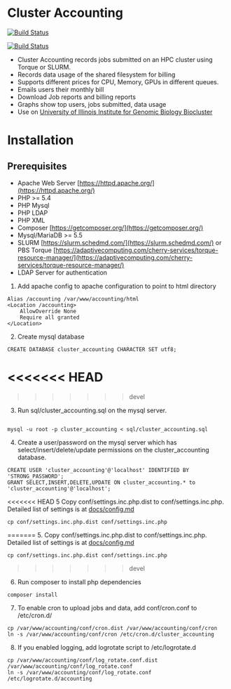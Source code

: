 # Cluster Accounting
[![Build Status](https://github.com/IGBIllinois/cluster_accounting/actions/workflows/main.yml/badge.svg)](https://github.com/IGBIllinois/cluster_accounting/actions/workflows/main.yml)

[![Build Status](https://travis-ci.com/IGBIllinois/cluster_accounting.svg?branch=master)](https://travis-ci.com/IGBIllinois/cluster_accounting)

- Cluster Accounting records jobs submitted on an HPC cluster using Torque or SLURM.
- Records data usage of the shared filesystem for billing
- Supports different prices for CPU, Memory, GPUs in different queues.
- Emails users their monthly bill
- Download Job reports and billing reports
- Graphs show top users, jobs submitted, data usage
- Use on [University of Illinois Institute for Genomic Biology Biocluster](http://biocluster.igb.illinois.edu)

# Installation

## Prerequisites
- Apache Web Server [https://httpd.apache.org/](https://httpd.apache.org/)
- PHP >= 5.4
- PHP Mysql
- PHP LDAP
- PHP XML
- Composer [https://getcomposer.org/](https://getcomposer.org/)
- Mysql/MariaDB >= 5.5
- SLURM [https://slurm.schedmd.com/](https://slurm.schedmd.com/) or PBS Torque [https://adaptivecomputing.com/cherry-services/torque-resource-manager/](https://adaptivecomputing.com/cherry-services/torque-resource-manager/)
- LDAP Server for authentication

1.  Add apache config to apache configuration to point to html directory
```
Alias /accounting /var/www/accounting/html
<Location /accounting>
	AllowOverride None
	Require all granted
</Location>
```
2.  Create mysql database
```
CREATE DATABASE cluster_accounting CHARACTER SET utf8;
```
<<<<<<< HEAD
=======

>>>>>>> devel
3.  Run sql/cluster_accounting.sql on the mysql server.
```

mysql -u root -p cluster_accounting < sql/cluster_accounting.sql
```
4.  Create a user/password on the mysql server which has select/insert/delete/update permissions on the cluster_accounting database.
```
CREATE USER 'cluster_accounting'@'localhost' IDENTIFIED BY 'STRONG_PASSWORD';
GRANT SELECT,INSERT,DELETE,UPDATE ON cluster_accounting.* to 'cluster_accounting'@'localhost';
```
<<<<<<< HEAD
5 Copy conf/settings.inc.php.dist to conf/settings.inc.php.  Detailed list of settings is at [docs/config.md](docs/config.md)
```
cp conf/settings.inc.php.dist conf/settings.inc.php
```
=======
5.  Copy conf/settings.inc.php.dist to conf/settings.inc.php.  Detailed list of settings is at [docs/config.md](docs/config.md)
```
cp conf/settings.inc.php.dist conf/settings.inc.php
```

>>>>>>> devel
6.  Run composer to install php dependencies
```
composer install
```
7.  To enable cron to upload jobs and data, add conf/cron.conf to /etc/cron.d/
```
cp /var/www/accounting/conf/cron.dist /var/www/accounting/conf/cron
ln -s /var/www/accounting/conf/cron /etc/cron.d/cluster_accounting
```
8.  If you enabled logging, add logrotate script to /etc/logrotate.d
```
cp /var/www/accounting/conf/log_rotate.conf.dist /var/www/accounting/conf/log_rotate.conf
ln -s /var/www/accounting/conf/log_rotate.conf /etc/logrotate.d/accounting
```



